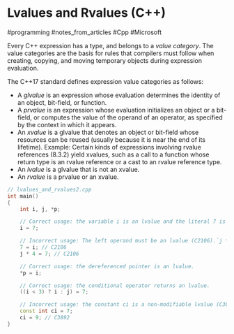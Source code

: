 # Lvalues and Rvalues (C++)




#programming #notes_from_articles #Cpp #Microsoft 

Every C++ expression has a type, and belongs to a _value category_. The value categories are the basis for rules that compilers must follow when creating, copying, and moving temporary objects during expression evaluation.

The C++17 standard defines expression value categories as follows:

-   A _glvalue_ is an expression whose evaluation determines the identity of an object, bit-field, or function.
-   A _prvalue_ is an expression whose evaluation initializes an object or a bit-field, or computes the value of the operand of an operator, as specified by the context in which it appears.
-   An _xvalue_ is a glvalue that denotes an object or bit-field whose resources can be reused (usually because it is near the end of its lifetime). Example: Certain kinds of expressions involving rvalue references (8.3.2) yield xvalues, such as a call to a function whose return type is an rvalue reference or a cast to an rvalue reference type.
-   An _lvalue_ is a glvalue that is not an xvalue.
-   An _rvalue_ is a prvalue or an xvalue.

```c++
// lvalues_and_rvalues2.cpp
int main()
{
    int i, j, *p;

    // Correct usage: the variable i is an lvalue and the literal 7 is a prvalue.
    i = 7;

    // Incorrect usage: The left operand must be an lvalue (C2106).`j * 4` is a prvalue.
    7 = i; // C2106
    j * 4 = 7; // C2106

    // Correct usage: the dereferenced pointer is an lvalue.
    *p = i;

    // Correct usage: the conditional operator returns an lvalue.
    ((i < 3) ? i : j) = 7;

    // Incorrect usage: the constant ci is a non-modifiable lvalue (C3892).
    const int ci = 7;
    ci = 9; // C3892
}
```

